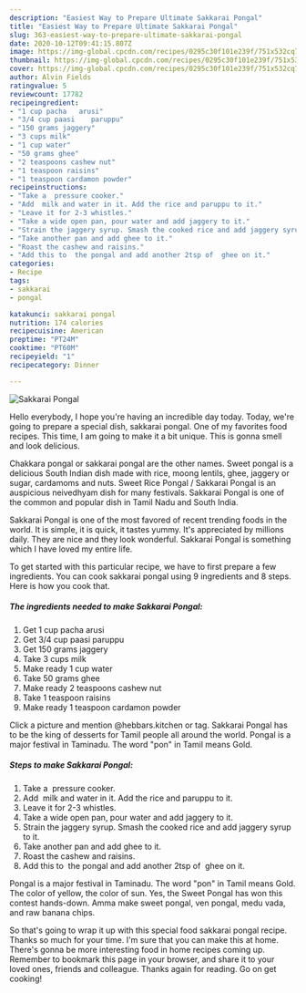 ```yaml
---
description: "Easiest Way to Prepare Ultimate Sakkarai Pongal"
title: "Easiest Way to Prepare Ultimate Sakkarai Pongal"
slug: 363-easiest-way-to-prepare-ultimate-sakkarai-pongal
date: 2020-10-12T09:41:15.807Z
image: https://img-global.cpcdn.com/recipes/0295c30f101e239f/751x532cq70/sakkarai-pongal-recipe-main-photo.jpg
thumbnail: https://img-global.cpcdn.com/recipes/0295c30f101e239f/751x532cq70/sakkarai-pongal-recipe-main-photo.jpg
cover: https://img-global.cpcdn.com/recipes/0295c30f101e239f/751x532cq70/sakkarai-pongal-recipe-main-photo.jpg
author: Alvin Fields
ratingvalue: 5
reviewcount: 17782
recipeingredient:
- "1 cup pacha   arusi"
- "3/4 cup paasi    paruppu"
- "150 grams jaggery"
- "3 cups milk"
- "1 cup water"
- "50 grams ghee"
- "2 teaspoons cashew nut"
- "1 teaspoon raisins"
- "1 teaspoon cardamon powder"
recipeinstructions:
- "Take a  pressure cooker."
- "Add  milk and water in it. Add the rice and paruppu to it."
- "Leave it for 2-3 whistles."
- "Take a wide open pan, pour water and add jaggery to it."
- "Strain the jaggery syrup. Smash the cooked rice and add jaggery syrup to it."
- "Take another pan and add ghee to it."
- "Roast the cashew and raisins."
- "Add this to  the pongal and add another 2tsp of  ghee on it."
categories:
- Recipe
tags:
- sakkarai
- pongal

katakunci: sakkarai pongal 
nutrition: 174 calories
recipecuisine: American
preptime: "PT24M"
cooktime: "PT60M"
recipeyield: "1"
recipecategory: Dinner

---
```



![Sakkarai Pongal](https://img-global.cpcdn.com/recipes/0295c30f101e239f/751x532cq70/sakkarai-pongal-recipe-main-photo.jpg)

Hello everybody, I hope you're having an incredible day today. Today, we're going to prepare a special dish, sakkarai pongal. One of my favorites food recipes. This time, I am going to make it a bit unique. This is gonna smell and look delicious.

Chakkara pongal or sakkarai pongal are the other names. Sweet pongal is a delicious South Indian dish made with rice, moong lentils, ghee, jaggery or sugar, cardamoms and nuts. Sweet Rice Pongal / Sakkarai Pongal is an auspicious neivedhyam dish for many festivals. Sakkarai Pongal is one of the common and popular dish in Tamil Nadu and South India.

Sakkarai Pongal is one of the most favored of recent trending foods in the world. It is simple, it is quick, it tastes yummy. It's appreciated by millions daily. They are nice and they look wonderful. Sakkarai Pongal is something which I have loved my entire life.


To get started with this particular recipe, we have to first prepare a few ingredients. You can cook sakkarai pongal using 9 ingredients and 8 steps. Here is how you cook that.

<!--inarticleads1-->

##### The ingredients needed to make Sakkarai Pongal:

1. Get 1 cup pacha   arusi
1. Get 3/4 cup paasi    paruppu
1. Get 150 grams jaggery
1. Take 3 cups milk
1. Make ready 1 cup water
1. Take 50 grams ghee
1. Make ready 2 teaspoons cashew nut
1. Take 1 teaspoon raisins
1. Make ready 1 teaspoon cardamon powder


Click a picture and mention @hebbars.kitchen or tag. Sakkarai Pongal has to be the king of desserts for Tamil people all around the world. Pongal is a major festival in Taminadu. The word &#34;pon&#34; in Tamil means Gold. 

<!--inarticleads2-->

##### Steps to make Sakkarai Pongal:

1. Take a  pressure cooker.
1. Add  milk and water in it. Add the rice and paruppu to it.
1. Leave it for 2-3 whistles.
1. Take a wide open pan, pour water and add jaggery to it.
1. Strain the jaggery syrup. Smash the cooked rice and add jaggery syrup to it.
1. Take another pan and add ghee to it.
1. Roast the cashew and raisins.
1. Add this to  the pongal and add another 2tsp of  ghee on it.


Pongal is a major festival in Taminadu. The word &#34;pon&#34; in Tamil means Gold. The color of yellow, the color of sun. Yes, the Sweet Pongal has won this contest hands-down. Amma make sweet pongal, ven pongal, medu vada, and raw banana chips. 

So that's going to wrap it up with this special food sakkarai pongal recipe. Thanks so much for your time. I'm sure that you can make this at home. There's gonna be more interesting food in home recipes coming up. Remember to bookmark this page in your browser, and share it to your loved ones, friends and colleague. Thanks again for reading. Go on get cooking!
